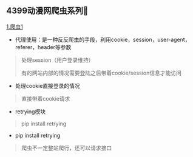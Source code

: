 4399动漫网爬虫系列🚀
--------


[1.爬虫1](https://github.com/xuyuanyyds/4399cartoon-spider/tree/main/%E7%88%AC%E8%99%AB1)

* 代理使用：是一种反反爬虫的手段，利用cookie，session，user-agent，referer，header等参数

> 处理session（用户登录维持）
>
> 有的网站内部的情况需要登陆之后带着cookie/session信息才能访问

* 处理cookie直接登录的情况

 > 直接带着cookie请求

* retrying模块

> pip install retrying

* pip install retrying

> 爬虫不一定整站爬行，还可以请求接口
